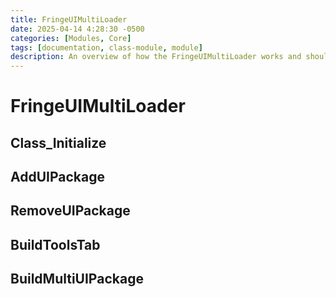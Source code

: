 ```yaml
---
title: FringeUIMultiLoader
date: 2025-04-14 4:28:30 -0500
categories: [Modules, Core]
tags: [documentation, class-module, module]
description: An overview of how the FringeUIMultiLoader works and should be used.
---
```


# FringeUIMultiLoader

## Class_Initialize

## AddUIPackage

## RemoveUIPackage

## BuildToolsTab

## BuildMultiUIPackage
